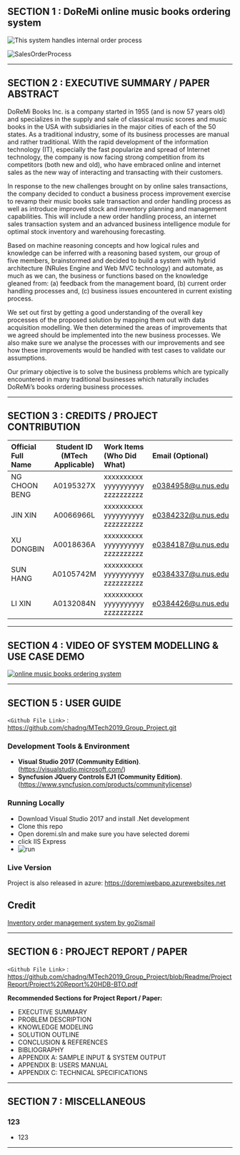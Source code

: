 ## SECTION 1 : DoReMi online music books ordering system

<img src="doremi/wwwroot/images/login.png"
     style="float: left; margin-right: 0px;" />

This system handles internal order process

![SalesOrderProcess](doremi/wwwroot/images/SalesOrderProcess.png)

---
## SECTION 2 : EXECUTIVE SUMMARY / PAPER ABSTRACT
DoReMi Books Inc. is a company started in 1955 (and is now 57 years old) and specializes in the supply and sale of classical music scores and music books in the USA with subsidiaries in the major cities of each of the 50 states. As a traditional industry, some of its business processes are manual and rather traditional. With the rapid development of the information technology (IT), especially the fast popularize and spread of Internet technology, the company is now facing strong competition from its competitors (both new and old), who have embraced online and internet sales as the new way of interacting and transacting with their customers.

In response to the new challenges brought on by online sales transactions, the company decided to conduct a business process improvement exercise to revamp their music books sale transaction and order handling process as well as introduce improved stock and inventory planning and management capabilities. This will include a new order handling process, an internet sales transaction system and an advanced business intelligence module for optimal stock inventory and warehousing forecasting.

Based on machine reasoning concepts and how logical rules and knowledge can be inferred with a reasoning based system, our group of five members, brainstormed and decided to build a system with hybrid architecture (NRules Engine and Web MVC technology) and automate, as much as we can, the business or functions based on the knowledge gleaned from: (a) feedback from the management board,  (b) current order handling processes and, (c) business issues encountered in current existing process. 

We set out first by getting a good understanding of the overall key processes of the proposed solution by mapping them out with data acquisition modelling. We then determined the areas of improvements that we agreed should be implemented into the new business processes. We also make sure we analyse the processes with our improvements and see how these improvements would be handled with test cases to validate our assumptions.

Our primary objective is to solve the business problems which are typically encountered in many traditional businesses which naturally includes DoReMi’s books ordering business processes.


---
## SECTION 3 : CREDITS / PROJECT CONTRIBUTION

| Official Full Name  | Student ID (MTech Applicable)  | Work Items (Who Did What) | Email (Optional) |
| :------------ |:---------------:| :-----| :-----|
| NG CHOON BENG | A0195327X | xxxxxxxxxx yyyyyyyyyy zzzzzzzzzz| e0384958@u.nus.edu |
| JIN XIN | A0066966L | xxxxxxxxxx yyyyyyyyyy zzzzzzzzzz| e0384232@u.nus.edu |
| XU DONGBIN | A0018636A | xxxxxxxxxx yyyyyyyyyy zzzzzzzzzz| e0384187@u.nus.edu |
| SUN HANG | A0105742M | xxxxxxxxxx yyyyyyyyyy zzzzzzzzzz| e0384337@u.nus.edu |
| LI XIN | A0132084N | xxxxxxxxxx yyyyyyyyyy zzzzzzzzzz| e0384426@u.nus.edu |

---
## SECTION 4 : VIDEO OF SYSTEM MODELLING & USE CASE DEMO

[![online music books ordering system](http://img.youtube.com/vi/-AiYLUjP6o8/0.jpg)](https://youtu.be/-AiYLUjP6o8 "Sudoku AI Solver")

---
## SECTION 5 : USER GUIDE

`<Github File Link>` : <https://github.com/chadng/MTech2019_Group_Project.git>

### Development Tools & Environment
- **Visual Studio 2017 (Community Edition)**. (https://visualstudio.microsoft.com/) 
- **Syncfusion JQuery Controls EJ1 (Community Edition)**. (https://www.syncfusion.com/products/communitylicense)

### Running Locally
* Download Visual Studio 2017 and install .Net development
* Clone this repo
* Open doremi.sln and make sure you have selected doremi
* click IIS Express
* ![run](doremi/wwwroot/images/run.png)

### Live Version
Project is also released in azure: https://doremiwebapp.azurewebsites.net

## Credit
[Inventory order management system by go2ismail](https://github.com/go2ismail/Asp.Net-Core-Inventory-Order-Management-System)

---
## SECTION 6 : PROJECT REPORT / PAPER

`<Github File Link>` : <https://github.com/chadng/MTech2019_Group_Project/blob/Readme/ProjectReport/Project%20Report%20HDB-BTO.pdf>

**Recommended Sections for Project Report / Paper:**
- EXECUTIVE SUMMARY
- PROBLEM DESCRIPTION
- KNOWLEDGE MODELING
- SOLUTION OUTLINE
- CONCLUSION & REFERENCES
- BIBLIOGRAPHY
- APPENDIX A: SAMPLE INPUT & SYSTEM OUTPUT
- APPENDIX B: USERS MANUAL
- APPENDIX C: TECHNICAL SPECIFICATIONS

---
## SECTION 7 : MISCELLANEOUS

### 123
* 123

---
